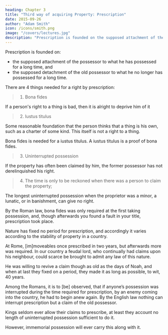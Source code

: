 ```yaml
---
heading: Chapter 3
title: "Third way of acquiring Property: Prescription"
date: 2015-09-26
author: "Adam Smith"
icon: /icons/smith.png
image: "/covers/lectures.jpg"
description: "Prescription is founded on the supposed attachment of the possessor to what he has possessed for a long time, and the supposed detachment of the old possessor to what he no longer has possessed for a long time"
---
```




Prescription is founded on:
- the supposed attachment of the possessor to what he has possessed for a long time, and
- the supposed detachment of the old possessor to what he no longer has possessed for a long time.

There are 4 things needed for a right by prescription:

> 1. Bona fides

If a person's right to a thing is bad, then it is alright to deprive him of it<!-- , and the indifferent spectator can easily go along with the depriving him of the possession. -->

> 2. Iustus titulus

Some reasonable foundation that the person thinks that a thing is his own, such as a charter of some kind. This itself is not a right to a thing.

Bona fides is needed for a iustus titulus. A iustus titulus is a proof of bona fides.

<!-- , by which is not meant a title just in all respects, for this is of itself sufficient without anything else, but a iustus titulus signifies  -->
<!-- If he claims a right without any such title, no impartial spectator can enter into his sentiments. -->

> 3. Uninterrupted possession

If the property has often been claimed by him, the former possessor has not derelinquished his right.

> 4. The time is only to be reckoned when there was a person to claim the property;
    
The longest uninterrupted possession when the proprietor was a minor, a lunatic, or in banishment, can give no right.

By the Roman law, bona fides was only required at the first taking possession, and, though afterwards you found a fault in your title, prescription took place.

Nature has fixed no period for prescription, and accordingly it varies according to the stability of property in a country.

At Rome, [im]moveables once prescribed in two years, but afterwards more was required. In our country a feudal lord, who continually had claims upon his neighbour, could scarce be brought to admit any law of this nature.

He was willing to revive a claim though as old as the days of Noah, and when at last they fixed on a period, they made it as long as possible, to wit, 40 years.

Among the Romans, it is to [be] observed, that if anyone’s possession was interrupted during the time required for prescription, by an enemy coming into the country, he had to begin anew again.
By the English law nothing can interrupt prescription but a claim of the old possessor.

Kings seldom ever allow their claims to prescribe, at least they account no length of uninterrupted possession sufficient to do it.

However, immemorial possession will ever carry this along with it.
